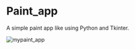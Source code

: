 # Paint_app

 A simple paint app like using Python and Tkinter.
 
 ![mypaint_app](https://user-images.githubusercontent.com/52018183/84807058-097c5d80-afdd-11ea-80a4-c93fd68407d2.png)
